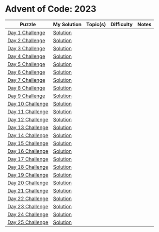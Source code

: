 # Advent of Code: 2023

| Puzzle | My Solution | Topic(s) | Difficulty | Notes |
|--------|-------------|----------|------------|-------|
| [Day 1 Challenge](https://adventofcode.com/2023/day/1) | [Solution](#) |  |  |  |
| [Day 2 Challenge](https://adventofcode.com/2023/day/2) | [Solution](#) |  |  |  |
| [Day 3 Challenge](https://adventofcode.com/2023/day/3) | [Solution](#) |  |  |  |
| [Day 4 Challenge](https://adventofcode.com/2023/day/4) | [Solution](#) |  |  |  |
| [Day 5 Challenge](https://adventofcode.com/2023/day/5) | [Solution](#) |  |  |  |
| [Day 6 Challenge](https://adventofcode.com/2023/day/6) | [Solution](#) |  |  |  |
| [Day 7 Challenge](https://adventofcode.com/2023/day/7) | [Solution](#) |  |  |  |
| [Day 8 Challenge](https://adventofcode.com/2023/day/8) | [Solution](#) |  |  |  |
| [Day 9 Challenge](https://adventofcode.com/2023/day/9) | [Solution](#) |  |  |  |
| [Day 10 Challenge](https://adventofcode.com/2023/day/10) | [Solution](#) |  |  |  |
| [Day 11 Challenge](https://adventofcode.com/2023/day/11) | [Solution](#) |  |  |  |
| [Day 12 Challenge](https://adventofcode.com/2023/day/12) | [Solution](#) |  |  |  |
| [Day 13 Challenge](https://adventofcode.com/2023/day/13) | [Solution](#) |  |  |  |
| [Day 14 Challenge](https://adventofcode.com/2023/day/14) | [Solution](#) |  |  |  |
| [Day 15 Challenge](https://adventofcode.com/2023/day/15) | [Solution](#) |  |  |  |
| [Day 16 Challenge](https://adventofcode.com/2023/day/16) | [Solution](#) |  |  |  |
| [Day 17 Challenge](https://adventofcode.com/2023/day/17) | [Solution](#) |  |  |  |
| [Day 18 Challenge](https://adventofcode.com/2023/day/18) | [Solution](#) |  |  |  |
| [Day 19 Challenge](https://adventofcode.com/2023/day/19) | [Solution](#) |  |  |  |
| [Day 20 Challenge](https://adventofcode.com/2023/day/20) | [Solution](#) |  |  |  |
| [Day 21 Challenge](https://adventofcode.com/2023/day/21) | [Solution](#) |  |  |  |
| [Day 22 Challenge](https://adventofcode.com/2023/day/22) | [Solution](#) |  |  |  |
| [Day 23 Challenge](https://adventofcode.com/2023/day/23) | [Solution](#) |  |  |  |
| [Day 24 Challenge](https://adventofcode.com/2023/day/24) | [Solution](#) |  |  |  |
| [Day 25 Challenge](https://adventofcode.com/2023/day/25) | [Solution](#) |  |  |  |

